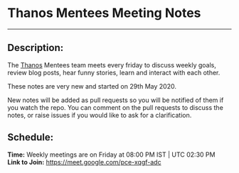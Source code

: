 # Thanos Mentees Meeting Notes
------------------------------

## Description:

The [Thanos](https://github.com/thanos-io/thanos/) Mentees team meets every friday to discuss weekly goals, review blog posts, hear funny stories, learn and interact with each other.

These notes are very new and started on 29th May 2020.

New notes will be added as pull requests so you will be notified of them if you watch the repo.
You can comment on the pull requests to discuss the notes, or raise issues if you would like to ask for a clarification.


## Schedule:

**Time:** Weekly meetings are on Friday at 08:00 PM IST | UTC 02:30 PM <br>
**Link to Join:** https://meet.google.com/pce-xqgf-adc <br>
